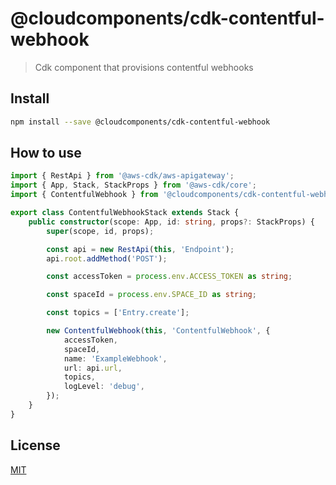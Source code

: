 # @cloudcomponents/cdk-contentful-webhook

> Cdk component that provisions contentful webhooks

## Install

```bash
npm install --save @cloudcomponents/cdk-contentful-webhook
```

## How to use

```typescript
import { RestApi } from '@aws-cdk/aws-apigateway';
import { App, Stack, StackProps } from '@aws-cdk/core';
import { ContentfulWebhook } from '@cloudcomponents/cdk-contentful-webhook';

export class ContentfulWebhookStack extends Stack {
    public constructor(scope: App, id: string, props?: StackProps) {
        super(scope, id, props);

        const api = new RestApi(this, 'Endpoint');
        api.root.addMethod('POST');

        const accessToken = process.env.ACCESS_TOKEN as string;

        const spaceId = process.env.SPACE_ID as string;

        const topics = ['Entry.create'];

        new ContentfulWebhook(this, 'ContentfulWebhook', {
            accessToken,
            spaceId,
            name: 'ExampleWebhook',
            url: api.url,
            topics,
            logLevel: 'debug',
        });
    }
}
```

## License

[MIT](../../LICENSE)
